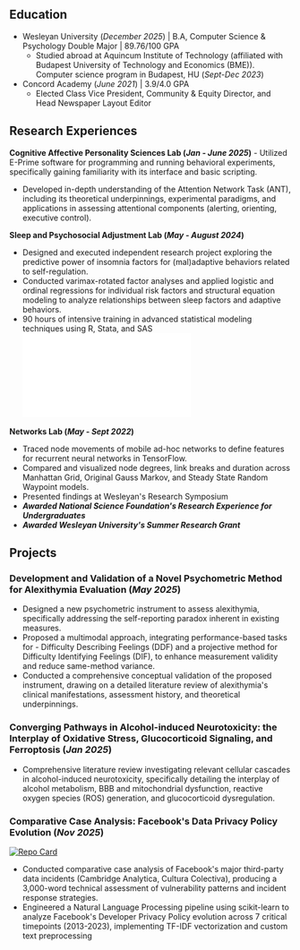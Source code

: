 ## Education 
- Wesleyan University (_December 2025_) |  B.A, Computer Science & Psychology Double Major | 89.76/100 GPA 
    - ‬‭Studied abroad at Aquincum Institute of Technology (affiliated with Budapest University of Technology‬ and Economics (BME)). Computer science program in Budapest,‬ HU (_Sept-Dec 2023_)‬
- Concord Academy (_June 2021_) | 3.9/4.0 GPA
    - Elected Class Vice President, Community & Equity‬‭ Director, and Head Newspaper Layout Editor‬

## Research Experiences 
**Cognitive Affective Personality Sciences Lab (_Jan - June 2025_)**
‭- Utilized E-Prime software for programming and running behavioral experiments, specifically gaining familiarity with its interface and basic scripting.
- Developed in-depth understanding of the Attention Network Task (ANT), including its theoretical underpinnings, experimental paradigms, and applications in assessing attentional components (alerting, orienting, executive control).

**Sleep and Psychosocial Adjustment Lab (_May - August 2024_)**
- Designed and executed independent research project exploring the predictive power of insomnia factors for (mal)adaptive behaviors related to self-regulation.
- Conducted varimax-rotated factor analyses and applied logistic and ordinal regressions for individual risk factors and structural equation modeling to analyze  relationships between sleep factors and adaptive behaviors.
- 90 hours of intensive training in advanced statistical modeling techniques using R, Stata, and SAS
![Poster for Independent Research!](/assets/imgs/PosterSUmmer24Research.pdf "Research Poster")

**Networks Lab (_May - Sept 2022_)**
- Traced node movements of mobile ad-hoc networks to define features for recurrent neural networks in
TensorFlow.
- Compared and visualized node degrees, link breaks and duration across Manhattan Grid, Original Gauss Markov, and Steady State Random Waypoint models.
- Presented findings at Wesleyan's Research Symposium
- ***Awarded National Science Foundation's Research Experience for Undergraduates***
- ***Awarded Wesleyan University's Summer Research Grant***

## Projects 
### Development and Validation of a Novel Psychometric Method for Alexithymia Evaluation (_May 2025_)
- Designed a new psychometric instrument to assess alexithymia, specifically addressing the self-reporting paradox inherent in existing measures.
- Proposed a multimodal approach, integrating performance-based tasks for - Difficulty Describing Feelings (DDF) and a projective method for Difficulty Identifying Feelings (DIF), to enhance measurement validity and reduce same-method variance.
- Conducted a comprehensive conceptual validation of the proposed instrument, drawing on a detailed literature review of alexithymia's clinical manifestations, assessment history, and theoretical underpinnings.

### Converging Pathways in Alcohol-induced Neurotoxicity: the Interplay of Oxidative Stress, Glucocorticoid Signaling, and Ferroptosis	(_Jan 2025_)
- Comprehensive literature review investigating relevant cellular cascades in alcohol-induced neurotoxicity, specifically detailing the interplay of alcohol metabolism, BBB and mitochondrial dysfunction, reactive oxygen species (ROS) generation, and glucocorticoid dysregulation.

### Comparative Case Analysis: Facebook's Data Privacy Policy Evolution (_Nov 2025_)
[![Repo Card](https://github-readme-stats.vercel.app/api/pin/?username=yhwang2746&repo=Facebook-Dev-Privacy-Policy-Evolution)](https://github.com/yhwang2746/Facebook-Dev-Privacy-Policy-Evolution.git)
- Conducted comparative case analysis of Facebook's major third-party data incidents (Cambridge Analytica, Cultura Colectiva), producing a 3,000-word technical assessment of vulnerability patterns and incident response strategies. 
- Engineered a Natural Language Processing pipeline using scikit-learn to analyze Facebook's Developer Privacy Policy evolution across 7 critical timepoints (2013-2023), implementing TF-IDF vectorization and custom text preprocessing



‭
